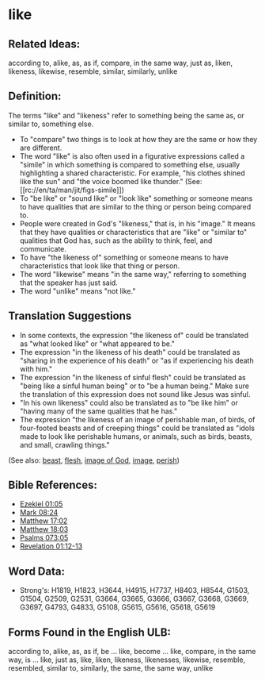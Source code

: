 # like

## Related Ideas:

according to, alike, as, as if, compare, in the same way, just as, liken, likeness, likewise, resemble, similar, similarly, unlike

## Definition:

The terms "like" and "likeness" refer to something being the same as, or similar to, something else.

* To "compare" two things is to look at how they are the same or how they are different.
* The word "like" is also often used in a figurative expressions called a "simile" in which something is compared to something else, usually highlighting a shared characteristic. For example, "his clothes shined like the sun" and "the voice boomed like thunder." (See: [[rc://en/ta/man/jit/figs-simile]])
* To "be like" or "sound like" or "look like" something or someone means to have qualities that are similar to the thing or person being compared to.
* People were created in God's "likeness," that is, in his "image." It means that they have qualities or characteristics that are "like" or "similar to" qualities that God has, such as the ability to think, feel, and communicate.
* To have "the likeness of" something or someone means to have characteristics that look like that thing or person.
* The word "likewise" means "in the same way," referring to something that the speaker has just said.
* The word "unlike" means "not like."

## Translation Suggestions

* In some contexts, the expression "the likeness of" could be translated as "what looked like" or "what appeared to be."
* The expression "in the likeness of his death" could be translated as "sharing in the experience of his death" or "as if experiencing his death with him."
* The expression "in the likeness of sinful flesh" could be translated as "being like a sinful human being" or to "be a human being." Make sure the translation of this expression does not sound like Jesus was sinful.
* "In his own likeness" could also be translated as to "be like him" or "having many of the same qualities that he has."
* The expression "the likeness of an image of perishable man, of birds, of four-footed beasts and of creeping things" could be translated as "idols made to look like perishable humans, or animals, such as birds, beasts, and small, crawling things."

(See also: [beast](../other/beast.md), [flesh](../kt/flesh.md), [image of God](../kt/imageofgod.md), [image](../other/image.md), [perish](../kt/perish.md))

## Bible References:

* [Ezekiel 01:05](rc://en/tn/help/ezk/01/05)
* [Mark 08:24](rc://en/tn/help/mrk/08/24)
* [Matthew 17:02](rc://en/tn/help/mat/17/02)
* [Matthew 18:03](rc://en/tn/help/mat/18/03)
* [Psalms 073:05](rc://en/tn/help/psa/073/05)
* [Revelation 01:12-13](rc://en/tn/help/rev/01/12)

## Word Data:

* Strong's: H1819, H1823, H3644, H4915, H7737, H8403, H8544, G1503, G1504, G2509, G2531, G3664, G3665, G3666, G3667, G3668, G3669, G3697, G4793, G4833, G5108, G5615, G5616, G5618, G5619

## Forms Found in the English ULB:

according to, alike, as, as if, be ... like, become ... like, compare, in the same way, is ... like, just as, like, liken, likeness, likenesses, likewise, resemble, resembled, similar to, similarly, the same, the same way, unlike


